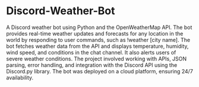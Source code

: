# Discord-Weather-Bot
A Discord weather bot using Python and the OpenWeatherMap API. The bot provides real-time weather updates and forecasts for any location in the world by responding to user commands, such as !weather [city name].
The bot fetches weather data from the API and displays temperature, humidity, wind speed, and conditions in the chat channel. It also alerts users of severe weather conditions.
The project involved working with APIs, JSON parsing, error handling, and integration with the Discord API using the Discord.py library. The bot was deployed on a cloud platform, ensuring 24/7 availability. 
